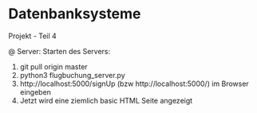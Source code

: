 # Datenbanksysteme
Projekt - Teil 4

@ Server: 
Starten des Servers: 
1. git pull origin master
2. python3 flugbuchung_server.py
3. http://localhost:5000/signUp (bzw http://localhost:5000/<Name des HTML in camelCase>) im Browser eingeben
4. Jetzt wird eine ziemlich basic HTML Seite angezeigt
